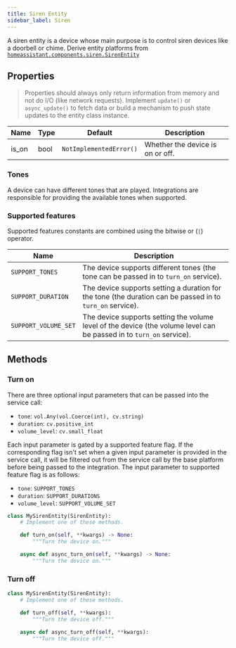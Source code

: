 ```yaml
---
title: Siren Entity
sidebar_label: Siren
---
```


A siren entity is a device whose main purpose is to control siren devices like a doorbell or chime. Derive entity platforms from [`homeassistant.components.siren.SirenEntity`](https://github.com/home-assistant/home-assistant/blob/master/homeassistant/components/siren/__init__.py)

## Properties

> Properties should always only return information from memory and not do I/O (like network requests). Implement `update()` or `async_update()` to fetch data or build a mechanism to push state updates to the entity class instance.

| Name                    | Type   | Default                               | Description                                                                             |
| ----------------------- | ------ | ------------------------------------- | --------------------------------------------------------------------------------------- |
| is_on                   | bool   | `NotImplementedError()`               | Whether the device is on or off.                                                        |

### Tones

A device can have different tones that are played. Integrations are responsible for providing the available tones when supported.

### Supported features

Supported features constants are combined using the bitwise or (`|`) operator.

| Name                      | Description                                                                                                      |
| ------------------------- | ---------------------------------------------------------------------------------------------------------------- |
| `SUPPORT_TONES`           | The device supports different tones (the tone can be passed in to `turn_on` service).                                |
| `SUPPORT_DURATION`        | The device supports setting a duration for the tone (the duration can be passed in to `turn_on` service).            |
| `SUPPORT_VOLUME_SET`      | The device supports setting the volume level of the device (the volume level can be passed in to `turn_on` service). |


## Methods

### Turn on

There are three optional input parameters that can be passed into the service call:
- `tone`: `vol.Any(vol.Coerce(int), cv.string)`
- `duration`: `cv.positive_int`
- `volume_level`: `cv.small_float`

Each input parameter is gated by a supported feature flag. If the corresponding flag isn't set when a given input parameter is provided in the service call, it will be filtered out from the service call by the base platform before being passed to the integration. The input parameter to supported feature flag is as follows:
- `tone`: `SUPPORT_TONES`
- `duration`: `SUPPORT_DURATIONS`
- `volume_level`: `SUPPORT_VOLUME_SET`

```python
class MySirenEntity(SirenEntity):
    # Implement one of these methods.

    def turn_on(self, **kwargs) -> None:
        """Turn the device on."""

    async def async_turn_on(self, **kwargs) -> None:
        """Turn the device on."""
```

### Turn off

```python
class MySirenEntity(SirenEntity):
    # Implement one of these methods.

    def turn_off(self, **kwargs):
        """Turn the device off."""

    async def async_turn_off(self, **kwargs):
        """Turn the device off."""
```
